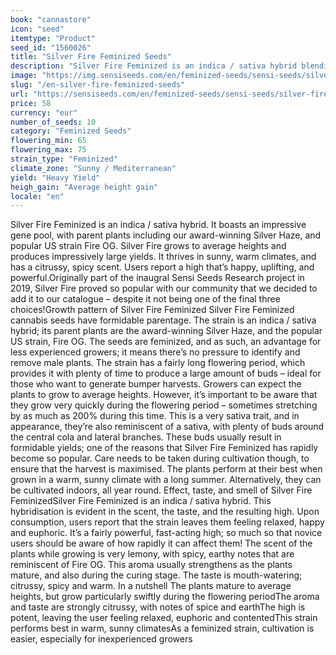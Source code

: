 ```yaml
---
book: "cannastore"
icon: "seed"
itemtype: "Product"
seed_id: "1560026"
title: "Silver Fire Feminized Seeds"
description: "Silver Fire Feminized is an indica / sativa hybrid blending Fire OG and our award-winning SiIver Haze. It has a potent effect, uplifting and happy."
image: "https://img.sensiseeds.com/en/feminized-seeds/sensi-seeds/silver-fire-feminized-image.png"
slug: "/en-silver-fire-feminized-seeds"
url: "https://sensiseeds.com/en/feminized-seeds/sensi-seeds/silver-fire-feminized?a_aid=cannastore"
price: 58
currency: "eur"
number_of_seeds: 10
category: "Feminized Seeds"
flowering_min: 65
flowering_max: 75
strain_type: "Feminized"
climate_zone: "Sunny / Mediterranean"
yield: "Heavy Yield"
heigh_gain: "Average height gain"
locale: "en"
---
```

Silver Fire Feminized is an indica / sativa hybrid. It boasts an impressive gene pool, with parent plants including our award-winning Silver Haze, and popular US strain Fire OG. Silver Fire grows to average heights and produces impressively large yields. It thrives in sunny, warm climates, and has a citrussy, spicy scent. Users report a high that’s happy, uplifting, and powerful.Originally part of the inaugral Sensi Seeds Research project in 2019, Silver Fire proved so popular with our community that we decided to add it to our catalogue – despite it not being one of the final three choices!Growth pattern of Silver Fire Feminized Silver Fire Feminized cannabis seeds have formidable parentage. The strain is an indica / sativa hybrid; its parent plants are the award-winning Silver Haze, and the popular US strain, Fire OG. The seeds are feminized, and as such, an advantage for less experienced growers; it means there’s no pressure to identify and remove male plants. The strain has a fairly long flowering period, which provides it with plenty of time to produce a large amount of buds – ideal for those who want to generate bumper harvests. Growers can expect the plants to grow to average heights. However, it’s important to be aware that they grow very quickly during the flowering period – sometimes stretching by as much as 200% during this time. This is a very sativa trait, and in appearance, they’re also reminiscent of a sativa, with plenty of buds around the central cola and lateral branches. These buds usually result in formidable yields; one of the reasons that Silver Fire Feminized has rapidly become so popular. Care needs to be taken during cultivation though, to ensure that the harvest is maximised. The plants perform at their best when grown in a warm, sunny climate with a long summer. Alternatively, they can be cultivated indoors, all year round. Effect, taste, and smell of Silver Fire FeminizedSilver Fire Feminized is an indica / sativa hybrid. This hybridisation is evident in the scent, the taste, and the resulting high. Upon consumption, users report that the strain leaves them feeling relaxed, happy and euphoric. It’s a fairly powerful, fast-acting high; so much so that novice users should be aware of how rapidly it can affect them! The scent of the plants while growing is very lemony, with spicy, earthy notes that are reminiscent of Fire OG. This aroma usually strengthens as the plants mature, and also during the curing stage. The taste is mouth-watering; citrussy, spicy and warm. In a nutshell The plants mature to average heights, but grow particularly swiftly during the flowering periodThe aroma and taste are strongly citrussy, with notes of spice and earthThe high is potent, leaving the user feeling relaxed, euphoric and contentedThis strain performs best in warm, sunny climatesAs a feminized strain, cultivation is easier, especially for inexperienced growers
